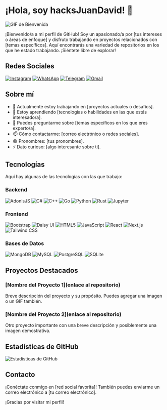 # ¡Hola, soy hacksJuanDavid! 👋

![GIF de Bienvenida](https://media.giphy.com/media/7uDtQm2jKdS0VGLg46/giphy.gif)

¡Bienvenido/a a mi perfil de GitHub! Soy un apasionado/a por [tus intereses o áreas de enfoque] y disfruto trabajando en proyectos relacionados con [temas específicos]. Aquí encontrarás una variedad de repositorios en los que he estado trabajando. ¡Siéntete libre de explorar!

## Redes Sociales

<p align="left">
  <a href="URL_INSTAGRAM"><img src="https://img.shields.io/badge/-Instagram-E4405F?style=flat&logo=instagram&logoColor=white" alt="Instagram"></a>
  <a href="URL_WHATSAPP"><img src="https://img.shields.io/badge/-WhatsApp-25D366?style=flat&logo=whatsapp&logoColor=white" alt="WhatsApp"></a>
  <a href="URL_TELEGRAM"><img src="https://img.shields.io/badge/-Telegram-2CA5E0?style=flat&logo=telegram&logoColor=white" alt="Telegram"></a>
  <a href="mailto:TU_CORREO@gmail.com"><img src="https://img.shields.io/badge/-Gmail-D14836?style=flat&logo=gmail&logoColor=white" alt="Gmail"></a>
</p>

## Sobre mí

- 🔭 Actualmente estoy trabajando en [proyectos actuales o desafíos].
- 🌱 Estoy aprendiendo [tecnologías o habilidades en las que estás interesado/a].
- 💬 Puedes preguntarme sobre [temas específicos en los que eres experto/a].
- 📫 Cómo contactarme: [correo electrónico o redes sociales].
- 😄 Pronombres: [tus pronombres].
- ⚡ Dato curioso: [algo interesante sobre ti].

## Tecnologías

Aquí hay algunas de las tecnologías con las que trabajo:

### Backend

<p align="left">
  <img src="https://img.shields.io/badge/-AdonisJS-220052?style=flat" alt="AdonisJS">
  <img src="https://img.shields.io/badge/-C%23-239120?style=flat&logo=c-sharp&logoColor=white" alt="C#">
  <img src="https://img.shields.io/badge/-C%2B%2B-00599C?style=flat&logo=c%2B%2B&logoColor=white" alt="C++">
  <img src="https://img.shields.io/badge/-Go-00ADD8?style=flat&logo=go&logoColor=white" alt="Go">
  <img src="https://img.shields.io/badge/-Python-3776AB?style=flat&logo=python&logoColor=white" alt="Python">
  <img src="https://img.shields.io/badge/-Rust-000000?style=flat&logo=rust&logoColor=white" alt="Rust">
  <img src="https://img.shields.io/badge/-Jupyter-F37626?style=flat&logo=jupyter&logoColor=white" alt="Jupyter">
</p>

### Frontend

<p align="left">
  <img src="https://img.shields.io/badge/-Bootstrap-563D7C?style=flat&logo=bootstrap&logoColor=white" alt="Bootstrap">
  <img src="https://img.shields.io/badge/-Daisy%20UI-065F46?style=flat" alt="Daisy UI">
  <img src="https://img.shields.io/badge/-HTML5-E34F26?style=flat&logo=html5&logoColor=white" alt="HTML5">
  <img src="https://img.shields.io/badge/-JavaScript-F7DF1E?style=flat&logo=javascript&logoColor=black" alt="JavaScript">
  <img src="https://img.shields.io/badge/-React-61DAFB?style=flat&logo=react&logoColor=black" alt="React">
  <img src="https://img.shields.io/badge/-Next.js-000000?style=flat&logo=next.js&logoColor=white" alt="Next.js">
  <img src="https://img.shields.io/badge/-Tailwind%20CSS-38B2AC?style=flat&logo=tailwind-css&logoColor=white" alt="Tailwind CSS">
</p>

### Bases de Datos

<p align="left">
  <img src="https://img.shields.io/badge/-MongoDB-47A248?style=flat&logo=mongodb&logoColor=white" alt="MongoDB">
  <img src="https://img.shields.io/badge/-MySQL-4479A1?style=flat&logo=mysql&logoColor=white" alt="MySQL">
  <img src="https://img.shields.io/badge/-PostgreSQL-336791?style=flat&logo=postgresql&logoColor=white" alt="PostgreSQL">
  <img src="https://img.shields.io/badge/-SQLite-003B57?style=flat&logo=sqlite&logoColor=white" alt="SQLite">
</p>

## Proyectos Destacados

### [Nombre del Proyecto 1](enlace al repositorio)
Breve descripción del proyecto y su propósito. Puedes agregar una imagen o un GIF también.

### [Nombre del Proyecto 2](enlace al repositorio)
Otro proyecto importante con una breve descripción y posiblemente una imagen demostrativa.

## Estadísticas de GitHub

![Estadísticas de GitHub](https://github-readme-stats.vercel.app/api?username=hacksJuanDavid&show_icons=true&count_private=true&hide=contribs)

## Contacto

¡Conéctate conmigo en [red social favorita]! También puedes enviarme un correo electrónico a [tu correo electrónico].

¡Gracias por visitar mi perfil!

